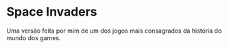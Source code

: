 # Space Invaders
Uma versão feita por mim de um dos jogos mais consagrados da história do mundo dos games. 
